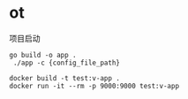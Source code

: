 # ot
项目启动

```
go build -o app .
 ./app -c {config_file_path} 
```

```
docker build -t test:v-app .
docker run -it --rm -p 9000:9000 test:v-app
```
